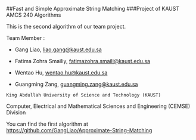 ##Fast and Simple Approximate String Matching
###Project of KAUST AMCS 240 Algorithms

This is the second algorithm of our team project. 

Team Member :

* Gang Liao, liao.gang@kaust.edu.sa

* Fatima Zohra Smailiy, fatimazohra.smaili@kaust.edu.sa

* Wentao Hu, wentao.hu@kaust.edu.sa

* Guangming Zang, guangming.zang@kaust.edu.sa

`King Abdullah University of Science and Technology (KAUST)`

Computer, Electrical and Mathematical Sciences and Engineering (CEMSE) Division

You can find the first algorithm at https://github.com/GangLiao/Approximate-String-Matching
